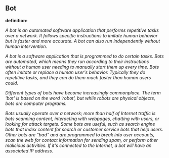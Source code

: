 ## Bot
**definition:**

_A bot is an automated software application that performs repetitive tasks over a network. It follows specific instructions to imitate human behavior but is faster and more accurate. A bot can also run independently without human intervention._

_A bot is a software application that is programmed to do certain tasks. Bots are automated, which means they run according to their instructions without a human user needing to manually start them up every time. Bots often imitate or replace a human user's behavior. Typically they do repetitive tasks, and they can do them much faster than human users could._

_Different types of bots have become increasingly commonplace. The term 'bot' is based on the word 'robot', but while robots are physical objects, bots are computer programs._

_Bots usually operate over a network; more than half of Internet traffic is bots scanning content, interacting with webpages, chatting with users, or looking for attack targets. Some bots are useful, such as search engine bots that index content for search or customer service bots that help users. Other bots are "bad" and are programmed to break into user accounts, scan the web for contact information for sending spam, or perform other malicious activities. If it's connected to the Internet, a bot will have an associated IP address._

